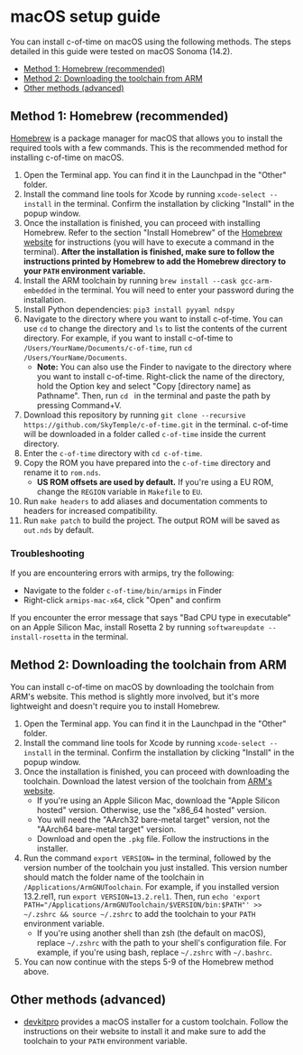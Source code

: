 # macOS setup guide

You can install c-of-time on macOS using the following methods. The steps detailed in this guide were tested on macOS Sonoma (14.2).

- [Method 1: Homebrew (recommended)](#method-1-homebrew-recommended)
- [Method 2: Downloading the toolchain from ARM](#method-2-downloading-the-toolchain-from-arm)
- [Other methods (advanced)](#other-methods-advanced)

## Method 1: Homebrew (recommended)

[Homebrew](https://brew.sh) is a package manager for macOS that allows you to install the required tools with a few commands. This is the recommended method for installing c-of-time on macOS.

1. Open the Terminal app. You can find it in the Launchpad in the "Other" folder.
2. Install the command line tools for Xcode by running `xcode-select --install` in the terminal. Confirm the installation by clicking "Install" in the popup window.
3. Once the installation is finished, you can proceed with installing Homebrew. Refer to the section "Install Homebrew" of the [Homebrew website](https://brew.sh) for instructions (you will have to execute a command in the terminal). **After the installation is finished, make sure to follow the instructions printed by Homebrew to add the Homebrew directory to your `PATH` environment variable.**
4. Install the ARM toolchain by running `brew install --cask gcc-arm-embedded` in the terminal. You will need to enter your password during the installation.
5. Install Python dependencies: `pip3 install pyyaml ndspy`
6. Navigate to the directory where you want to install c-of-time. You can use `cd` to change the directory and `ls` to list the contents of the current directory. For example, if you want to install c-of-time to `/Users/YourName/Documents/c-of-time`, run `cd /Users/YourName/Documents`.
    - **Note:** You can also use the Finder to navigate to the directory where you want to install c-of-time. Right-click the name of the directory, hold the Option key and select "Copy [directory name] as Pathname". Then, run `cd ` in the terminal and paste the path by pressing Command+V.
5. Download this repository by running `git clone --recursive https://github.com/SkyTemple/c-of-time.git` in the terminal. c-of-time will be downloaded in a folder called `c-of-time` inside the current directory.
6. Enter the `c-of-time` directory with `cd c-of-time`.
7. Copy the ROM you have prepared into the `c-of-time` directory and rename it to `rom.nds`.
    - **US ROM offsets are used by default.** If you're using a EU ROM, change the `REGION` variable in `Makefile` to `EU`.
8. Run `make headers` to add aliases and documentation comments to headers for increased compatibility.
9. Run `make patch` to build the project. The output ROM will be saved as `out.nds` by default.

### Troubleshooting

If you are encountering errors with armips, try the following:
- Navigate to the folder `c-of-time/bin/armips` in Finder
- Right-click `armips-mac-x64`, click "Open" and confirm

If you encounter the error message that says "Bad CPU type in executable" on an Apple Silicon Mac, install Rosetta 2 by running `softwareupdate --install-rosetta` in the terminal.

## Method 2: Downloading the toolchain from ARM

You can install c-of-time on macOS by downloading the toolchain from ARM's website.
This method is slightly more involved, but it's more lightweight and doesn't require you to install Homebrew.

1. Open the Terminal app. You can find it in the Launchpad in the "Other" folder.
2. Install the command line tools for Xcode by running `xcode-select --install` in the terminal. Confirm the installation by clicking "Install" in the popup window.
3. Once the installation is finished, you can proceed with downloading the toolchain. Download the latest version of the toolchain from [ARM's website](https://developer.arm.com/downloads/-/arm-gnu-toolchain-downloads).
    - If you're using an Apple Silicon Mac, download the "Apple Silicon hosted" version. Otherwise, use the "x86_64 hosted" version.
    - You will need the "AArch32 bare-metal target" version, not the "AArch64 bare-metal target" version.
    - Download and open the `.pkg` file. Follow the instructions in the installer.
4. Run the command `export VERSION=` in the terminal, followed by the version number of the toolchain you just installed. This version number should match the folder name of the toolchain in `/Applications/ArmGNUToolchain`. For example, if you installed version 13.2.rel1, run `export VERSION=13.2.rel1`. Then, run `echo 'export PATH="/Applications/ArmGNUToolchain/$VERSION/bin:$PATH"' >> ~/.zshrc && source ~/.zshrc` to add the toolchain to your `PATH` environment variable.
    - If you're using another shell than zsh (the default on macOS), replace `~/.zshrc` with the path to your shell's configuration file. For example, if you're using bash, replace `~/.zshrc` with `~/.bashrc`.
5. You can now continue with the steps 5-9 of the Homebrew method above.

## Other methods (advanced)

- [devkitpro](https://devkitpro.org/wiki/Getting_Started) provides a macOS installer for a custom toolchain. Follow the instructions on their website to install it and make sure to add the toolchain to your `PATH` environment variable.
